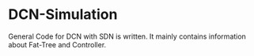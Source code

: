 # DCN-Simulation
General Code for DCN with SDN is written. It mainly contains information about Fat-Tree and Controller.
